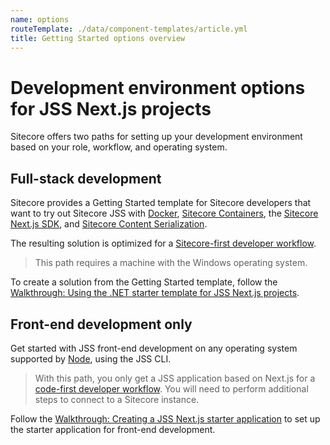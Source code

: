 ```yaml
---
name: options
routeTemplate: ./data/component-templates/article.yml
title: Getting Started options overview
---
```

#  Development environment options for JSS Next.js projects

Sitecore offers two paths for setting up your development environment based on your role, workflow, and operating system. 

## Full-stack development

Sitecore provides a Getting Started template for Sitecore developers that want to try out  Sitecore JSS with [Docker](https://www.docker.com/), [Sitecore Containers](https://containers.doc.sitecore.com/), the [Sitecore Next.js SDK](https://jss.sitecore.com/), and [Sitecore Content Serialization](https://doc.sitecore.com/developers/100/developer-tools/en/sitecore-content-serialization.html).

The resulting solution is optimized for a [Sitecore-first developer workflow](https://jss.sitecore.com/docs/fundamentals/dev-workflows/sitecore-first). 

> This path requires a machine with the Windows operating system.

To create a solution from the Getting Started template, follow the [Walkthrough: Using the .NET starter template for JSS Next.js projects](../walkthrough-dotnetnew/en.md).

## Front-end development only

Get started with JSS front-end development on any operating system supported by [Node](https://nodejs.org/), using the JSS CLI. 

> With this path, you only get a JSS application based on Next.js for a [code-first developer workflow](https://jss.sitecore.com/docs/fundamentals/dev-workflows/code-first). You will need to perform additional steps to connect to a Sitecore instance.

Follow the [Walkthrough: Creating a JSS Next.js starter application](../walkthrough-jsscreate/en.md) to set up the starter application for front-end development.
